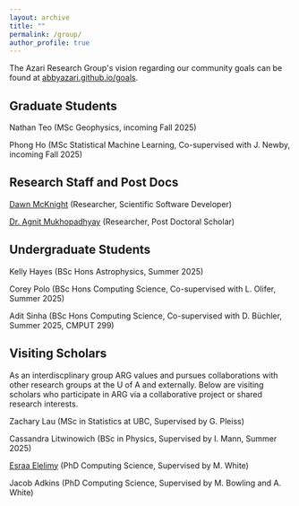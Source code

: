 ```yaml
---
layout: archive
title: ""
permalink: /group/
author_profile: true
---
```


The Azari Research Group's vision regarding our community goals can be found at [abbyazari.github.io/goals](https://abbyazari.github.io/goals).

<!-- 
---

 ARG is actively recruiting! See details on applying at [abbyazari.github.io/join](https://abbyazari.github.io/join).

---
-->

## Graduate Students

Nathan Teo (MSc Geophysics, incoming Fall 2025)

Phong Ho (MSc Statistical Machine Learning, Co-supervised with J. Newby, incoming Fall 2025)

## Research Staff and Post Docs

[Dawn McKnight](https://demcknight.com/) (Researcher, Scientific Software Developer)

[Dr. Agnit Mukhopadhyay](https://scholar.google.com/citations?user=3a4eP-AAAAAJ&hl=en&inst=17001591832933267808) (Researcher, Post Doctoral Scholar)

## Undergraduate Students

Kelly Hayes (BSc Hons Astrophysics, Summer 2025)

Corey Polo (BSc Hons Computing Science, Co-supervised with L. Olifer, Summer 2025)

Adit Sinha (BSc Hons Computing Science, Co-supervised with D. Büchler, Summer 2025, CMPUT 299)

## Visiting Scholars

As an interdiscplinary group ARG values and pursues collaborations with other research groups at the U of A and externally. Below are visiting scholars who participate in ARG via a collaborative project or shared research interests.

Zachary Lau (MSc in Statistics at UBC, Supervised by G. Pleiss)

Cassandra Litwinowich (BSc in Physics, Supervised by I. Mann, Summer 2025)

[Esraa Elelimy](https://esraaelelimy.github.io/) (PhD Computing Science, Supervised by M. White)

Jacob Adkins (PhD Computing Science, Supervised by M. Bowling and A. White)



